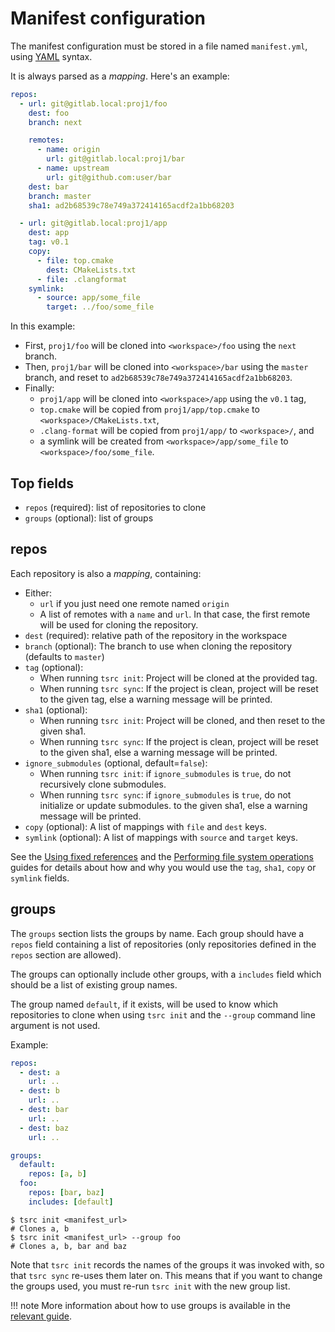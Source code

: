 # Manifest configuration

The manifest configuration must be stored in a file named `manifest.yml`, using
[YAML](https://yaml.org) syntax.

It is always parsed as a *mapping*. Here's an example:

```yaml
repos:
  - url: git@gitlab.local:proj1/foo
    dest: foo
    branch: next

    remotes:
      - name: origin
        url: git@gitlab.local:proj1/bar
      - name: upstream
        url: git@github.com:user/bar
    dest: bar
    branch: master
    sha1: ad2b68539c78e749a372414165acdf2a1bb68203

  - url: git@gitlab.local:proj1/app
    dest: app
    tag: v0.1
    copy:
      - file: top.cmake
        dest: CMakeLists.txt
      - file: .clangformat
    symlink:
      - source: app/some_file
        target: ../foo/some_file
```

In this example:

* First, `proj1/foo` will be cloned into `<workspace>/foo` using the `next` branch.
* Then, `proj1/bar` will be cloned into `<workspace>/bar` using the `master` branch, and reset to `ad2b68539c78e749a372414165acdf2a1bb68203`.
* Finally:
    * `proj1/app` will be cloned into `<workspace>/app` using the `v0.1` tag,
    * `top.cmake` will be copied from `proj1/app/top.cmake` to `<workspace>/CMakeLists.txt`,
    * `.clang-format` will be copied from `proj1/app/` to `<workspace>/`, and
    * a symlink will be created from `<workspace>/app/some_file` to `<workspace>/foo/some_file`.



## Top fields


* `repos` (required): list of repositories to clone
* `groups` (optional): list of groups

## repos

Each repository is also a *mapping*, containing:

* Either:
    * `url` if you just need one remote named `origin`
    * A list of remotes with a `name` and `url`. In that case, the first remote
      will be used for cloning the repository.
* `dest` (required): relative path of the repository in the workspace
* `branch` (optional): The branch to use when cloning the repository (defaults
  to `master`)
* `tag` (optional):
    * When running `tsrc init`: Project will be cloned at the provided tag.
    * When running `tsrc sync`:  If the project is clean, project will be reset
    to the given tag, else a warning message will be printed.
* `sha1` (optional):
    * When running `tsrc init`: Project will be cloned, and then reset to the given sha1.
    * When running `tsrc sync`:  If the project is clean, project will be reset
    to the given sha1, else a warning message will be printed.
* `ignore_submodules` (optional, default=`false`):
    * When running `tsrc init`: if `ignore_submodules` is `true`, do not recursively clone submodules.
    * When running `tsrc sync`: if `ignore_submodules` is `true`, do not initialize or update submodules.
    to the given sha1, else a warning message will be printed.
* `copy` (optional): A list of mappings with `file` and `dest` keys.
* `symlink` (optional): A list of mappings with `source` and `target` keys.


See the [Using fixed references](../guide/fixed-refs.md) and the [Performing file system operations](../guide/fs.md) guides for details about how and why you would use the `tag`, `sha1`, `copy` or `symlink` fields.

## groups

The `groups` section lists the groups by name. Each group should have a `repos` field
containing a list of repositories (only repositories defined in the `repos` section are allowed).

The groups can optionally include other groups, with a `includes` field which should be
a list of existing group names.

The group named `default`, if it exists, will be used to know which repositories to clone
when using `tsrc init` and the `--group` command line argument is not used.

Example:

```yaml
repos:
  - dest: a
    url: ..
  - dest: b
    url: ..
  - dest: bar
    url: ..
  - dest: baz
    url: ..

groups:
  default:
    repos: [a, b]
  foo:
    repos: [bar, baz]
    includes: [default]
```

```console
$ tsrc init <manifest_url>
# Clones a, b
$ tsrc init <manifest_url> --group foo
# Clones a, b, bar and baz
```

Note that `tsrc init` records the names of the groups it was invoked
with, so that `tsrc sync` re-uses them later on. This means that if you
want to change the groups used, you must re-run `tsrc init` with the new
group list.

!!! note
    More information about how to use groups is available in the [relevant guide](../guide/groups.md).

